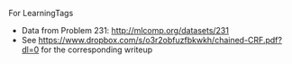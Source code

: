 For LearningTags
- Data from Problem 231: http://mlcomp.org/datasets/231
- See https://www.dropbox.com/s/o3r2obfuzfbkwkh/chained-CRF.pdf?dl=0 for the corresponding writeup
